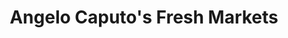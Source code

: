 ---
title: "Angelo Caputo's Fresh Markets"
url: /south-elgin/angelo-caputos-fresh-markets/
shop: Supermarkt
---